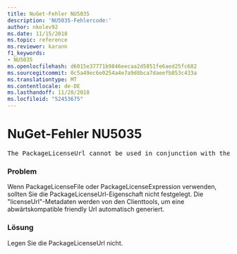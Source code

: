 ```yaml
---
title: NuGet-Fehler NU5035
description: 'NU5035-Fehlercode:'
author: nkolev92
ms.date: 11/15/2018
ms.topic: reference
ms.reviewer: karann
f1_keywords:
- NU5035
ms.openlocfilehash: d6015e37771b9846eecaa2d5851fe6aed25fc682
ms.sourcegitcommit: 0c5a49ec6e0254a4e7a9d8bca7daeefb853c433a
ms.translationtype: MT
ms.contentlocale: de-DE
ms.lasthandoff: 11/28/2018
ms.locfileid: "52453675"
---
```

# <a name="nuget-error-nu5035"></a>NuGet-Fehler NU5035
<pre>The PackageLicenseUrl cannot be used in conjunction with the PackageLicenseFile and PackageLicenseExpression.</pre>

### <a name="issue"></a>Problem

Wenn PackageLicenseFile oder PackageLicenseExpression verwenden, sollten Sie die PackageLicenseUrl-Eigenschaft nicht festgelegt. Die "licenseUrl"-Metadaten werden von den Clienttools, um eine abwärtskompatible friendly Url automatisch generiert.

### <a name="solution"></a>Lösung

Legen Sie die PackageLicenseUrl nicht.